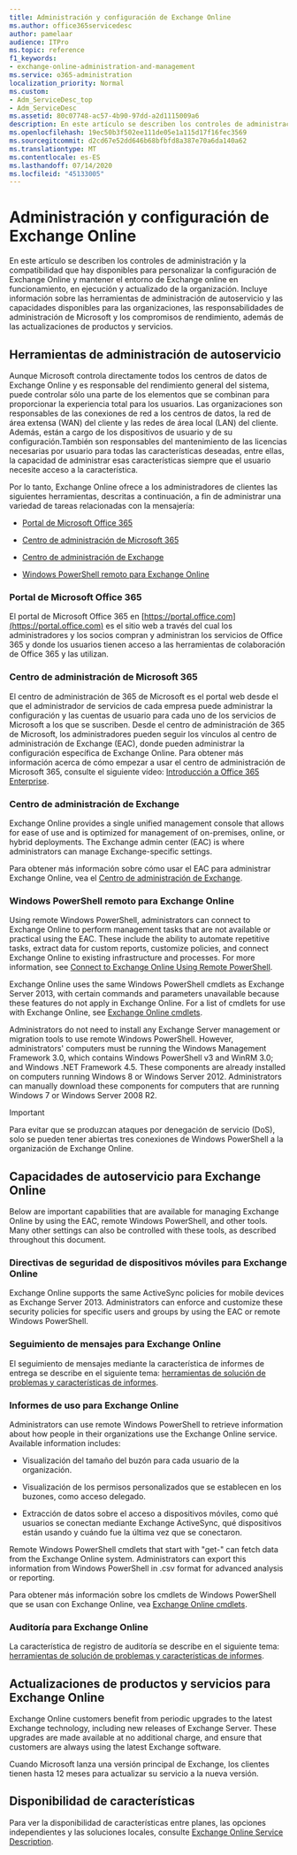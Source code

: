 ```yaml
---
title: Administración y configuración de Exchange Online
ms.author: office365servicedesc
author: pamelaar
audience: ITPro
ms.topic: reference
f1_keywords:
- exchange-online-administration-and-management
ms.service: o365-administration
localization_priority: Normal
ms.custom:
- Adm_ServiceDesc_top
- Adm_ServiceDesc
ms.assetid: 80c07748-ac57-4b90-97dd-a2d1115009a6
description: En este artículo se describen los controles de administración y la compatibilidad que hay disponibles para personalizar la configuración de Exchange Online y mantener el entorno de Exchange online en funcionamiento, en ejecución y actualizado de la organización. Incluye información sobre las herramientas de administración de autoservicio y las capacidades disponibles para las organizaciones, las responsabilidades de administración de Microsoft y los compromisos de rendimiento, además de las actualizaciones de productos y servicios.
ms.openlocfilehash: 19ec50b3f502ee111de05e1a115d17f16fec3569
ms.sourcegitcommit: d2cd67e52dd646b68bfbfd8a387e70a6da140a62
ms.translationtype: MT
ms.contentlocale: es-ES
ms.lasthandoff: 07/14/2020
ms.locfileid: "45133005"
---
```

# <a name="exchange-online-setup-and-administration"></a>Administración y configuración de Exchange Online

En este artículo se describen los controles de administración y la compatibilidad que hay disponibles para personalizar la configuración de Exchange Online y mantener el entorno de Exchange online en funcionamiento, en ejecución y actualizado de la organización. Incluye información sobre las herramientas de administración de autoservicio y las capacidades disponibles para las organizaciones, las responsabilidades de administración de Microsoft y los compromisos de rendimiento, además de las actualizaciones de productos y servicios.
  
## <a name="self-service-administration-tools"></a>Herramientas de administración de autoservicio

Aunque Microsoft controla directamente todos los centros de datos de Exchange Online y es responsable del rendimiento general del sistema, puede controlar sólo una parte de los elementos que se combinan para proporcionar la experiencia total para los usuarios. Las organizaciones son responsables de las conexiones de red a los centros de datos, la red de área extensa (WAN) del cliente y las redes de área local (LAN) del cliente. Además, están a cargo de los dispositivos de usuario y de su configuración.También son responsables del mantenimiento de las licencias necesarias por usuario para todas las características deseadas, entre ellas, la capacidad de administrar esas características siempre que el usuario necesite acceso a la característica.
  
Por lo tanto, Exchange Online ofrece a los administradores de clientes las siguientes herramientas, descritas a continuación, a fin de administrar una variedad de tareas relacionadas con la mensajería:
  
- [Portal de Microsoft Office 365](exchange-online-setup-and-administration.md#microsoft-office-365-portal)
    
- [Centro de administración de Microsoft 365](#microsoft-365-admin-center)
    
- [Centro de administración de Exchange](exchange-online-setup-and-administration.md#exchange-admin-center)
    
- [Windows PowerShell remoto para Exchange Online](exchange-online-setup-and-administration.md#remote-windows-powershell-for-exchange-online)
    
### <a name="microsoft-office-365-portal"></a>Portal de Microsoft Office 365

El portal de Microsoft Office 365 en [https://portal.office.com](https://portal.office.com) es el sitio web a través del cual los administradores y los socios compran y administran los servicios de Office 365 y donde los usuarios tienen acceso a las herramientas de colaboración de Office 365 y las utilizan.
  
### <a name="microsoft-365-admin-center"></a>Centro de administración de Microsoft 365

El centro de administración de 365 de Microsoft es el portal web desde el que el administrador de servicios de cada empresa puede administrar la configuración y las cuentas de usuario para cada uno de los servicios de Microsoft a los que se suscriben. Desde el centro de administración de 365 de Microsoft, los administradores pueden seguir los vínculos al centro de administración de Exchange (EAC), donde pueden administrar la configuración específica de Exchange Online. Para obtener más información acerca de cómo empezar a usar el centro de administración de Microsoft 365, consulte el siguiente vídeo: [Introducción a Office 365 Enterprise](https://go.microsoft.com/fwlink/p/?LinkId=271806).
  
### <a name="exchange-admin-center"></a>Centro de administración de Exchange

Exchange Online provides a single unified management console that allows for ease of use and is optimized for management of on-premises, online, or hybrid deployments. The Exchange admin center (EAC) is where administrators can manage Exchange-specific settings.
  
Para obtener más información sobre cómo usar el EAC para administrar Exchange Online, vea el [Centro de administración de Exchange](https://go.microsoft.com/fwlink/p/?LinkId=271807).
  
### <a name="remote-windows-powershell-for-exchange-online"></a>Windows PowerShell remoto para Exchange Online

Using remote Windows PowerShell, administrators can connect to Exchange Online to perform management tasks that are not available or practical using the EAC. These include the ability to automate repetitive tasks, extract data for custom reports, customize policies, and connect Exchange Online to existing infrastructure and processes. For more information, see [Connect to Exchange Online Using Remote PowerShell](https://go.microsoft.com/fwlink/p/?LinkId=308994).
  
Exchange Online uses the same Windows PowerShell cmdlets as Exchange Server 2013, with certain commands and parameters unavailable because these features do not apply in Exchange Online. For a list of cmdlets for use with Exchange Online, see [Exchange Online cmdlets](https://go.microsoft.com/fwlink/p/?LinkId=271808).
  
Administrators do not need to install any Exchange Server management or migration tools to use remote Windows PowerShell. However, administrators' computers must be running the Windows Management Framework 3.0, which contains Windows PowerShell v3 and WinRM 3.0; and Windows .NET Framework 4.5. These components are already installed on computers running Windows 8 or Windows Server 2012. Administrators can manually download these components for computers that are running Windows 7 or Windows Server 2008 R2.
  
> [!IMPORTANT]
> Para evitar que se produzcan ataques por denegación de servicio (DoS), solo se pueden tener abiertas tres conexiones de Windows PowerShell a la organización de Exchange Online. 
  
## <a name="self-service-capabilities-for-exchange-online"></a>Capacidades de autoservicio para Exchange Online

Below are important capabilities that are available for managing Exchange Online by using the EAC, remote Windows PowerShell, and other tools. Many other settings can also be controlled with these tools, as described throughout this document.
  
### <a name="mobile-device-security-policies-for-exchange-online"></a>Directivas de seguridad de dispositivos móviles para Exchange Online

Exchange Online supports the same ActiveSync policies for mobile devices as Exchange Server 2013. Administrators can enforce and customize these security policies for specific users and groups by using the EAC or remote Windows PowerShell.
  
### <a name="message-tracking-for-exchange-online"></a>Seguimiento de mensajes para Exchange Online

El seguimiento de mensajes mediante la característica de informes de entrega se describe en el siguiente tema: [herramientas de solución de problemas y características de informes](reporting-features-and-troubleshooting-tools.md).
  
### <a name="usage-reporting-for-exchange-online"></a>Informes de uso para Exchange Online

Administrators can use remote Windows PowerShell to retrieve information about how people in their organizations use the Exchange Online service. Available information includes:
  
- Visualización del tamaño del buzón para cada usuario de la organización.
    
- Visualización de los permisos personalizados que se establecen en los buzones, como acceso delegado.
    
- Extracción de datos sobre el acceso a dispositivos móviles, como qué usuarios se conectan mediante Exchange ActiveSync, qué dispositivos están usando y cuándo fue la última vez que se conectaron.
    
Remote Windows PowerShell cmdlets that start with "get-" can fetch data from the Exchange Online system. Administrators can export this information from Windows PowerShell in .csv format for advanced analysis or reporting.
  
Para obtener más información sobre los cmdlets de Windows PowerShell que se usan con Exchange Online, vea [Exchange Online cmdlets](https://go.microsoft.com/fwlink/p/?LinkId=271808).
  
### <a name="auditing-for-exchange-online"></a>Auditoría para Exchange Online

La característica de registro de auditoría se describe en el siguiente tema: [herramientas de solución de problemas y características de informes](reporting-features-and-troubleshooting-tools.md).
  
## <a name="service-and-product-upgrades-for-exchange-online"></a>Actualizaciones de productos y servicios para Exchange Online

Exchange Online customers benefit from periodic upgrades to the latest Exchange technology, including new releases of Exchange Server. These upgrades are made available at no additional charge, and ensure that customers are always using the latest Exchange software.
  
Cuando Microsoft lanza una versión principal de Exchange, los clientes tienen hasta 12 meses para actualizar su servicio a la nueva versión.
  
## <a name="feature-availability"></a>Disponibilidad de características

Para ver la disponibilidad de características entre planes, las opciones independientes y las soluciones locales, consulte [Exchange Online Service Description](exchange-online-service-description.md).
  